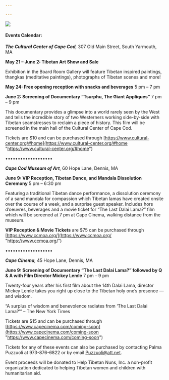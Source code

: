 ```yaml
---

---
```

![](../media/celebration-of-tibet-flyer.jpg)

#### Events Calendar:

**_The Cultural Center of Cape Cod_**_,_ 307 Old Main Street, South Yarmouth, MA

**May 21 – June 2: Tibetan Art Show and Sale**

Exhibition in the Board Room Gallery will feature Tibetan inspired paintings, thangkas (meditative paintings), photographs of Tibetan scenes and more!

**May 24: Free opening reception with snacks and beverages** 5 pm – 7 pm

**June 2: Screening of Documentary “Tsurphu, The Giant Appliques”** 7 pm – 9 pm

This documentary provides a glimpse into a world rarely seen by the West and tells the incredible story of two Westerners working side-by-side with Tibetan seamstresses to reclaim a piece of history. This film will be screened in the main hall of the Cultural Center of Cape Cod.

Tickets are $10 and can be purchased through [https://www.cultural-center.org/#home](https://www.cultural-center.org/#home "https://www.cultural-center.org/#home")

•••••••••••••••••••

**_Cape Cod Museum of Art_**, 60 Hope Lane, Dennis, MA

**June 9: VIP Reception, Tibetan Dance, and Mandala Dissolution Ceremony** 5 pm – 6:30 pm

Featuring a traditional Tibetan dance performance, a dissolution ceremony of a sand mandala for compassion which Tibetan lamas have created onsite over the course of a week, and a surprise guest speaker. Includes hors d’oeuvres, beverages and a movie ticket for “The Last Dalai Lama?” film which will be screened at 7 pm at Cape Cinema, walking distance from the museum.

**VIP Reception & Movie Tickets** are $75 can be purchased through [https://www.ccmoa.org/](https://www.ccmoa.org/ "https://www.ccmoa.org/")

•••••••••••••••••••

**_Cape Cinema_**_,_ 45 Hope Lane, Dennis, MA

**June 9: Screening of Documentary “The Last Dalai Lama?” followed by Q & A with Film Director Mickey Lemle** 7 pm – 9 pm

Twenty-four years after his first film about the 14th Dalai Lama, director Mickey Lemle takes you right up close to the Tibetan holy one’s presence — and wisdom.

“A surplus of wisdom and benevolence radiates from ‘The Last Dalai Lama?’” – The New York Times

Tickets are $15 and can be purchased through [https://www.capecinema.com/coming-soon](https://www.capecinema.com/coming-soon "https://www.capecinema.com/coming-soon")

Tickets for any of these events can also be purchased by contacting Palma Puzzuoli at 973-876-6822 or by email Puzzuoli@att.net.

Event proceeds will be donated to Help Tibetan Nuns, Inc. a non-profit organization dedicated to helping Tibetan women and children with humanitarian aid.
